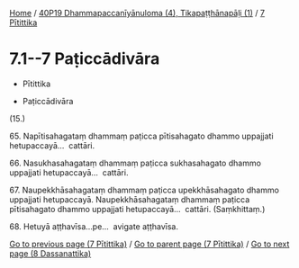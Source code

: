 
[Home](/) / [40P19 Dhammapaccanīyānuloma (4), Tikapaṭṭhānapāḷi (1)](...md) / [7 Pītittika](../40P19/7.md)

# 7.1--7 Paṭiccādivāra

* Pītittika

* Paṭiccādivāra

(15.)

65\. Napītisahagataṃ dhammaṃ paṭicca pītisahagato dhammo uppajjati hetupaccayā…  cattāri.

66\. Nasukhasahagataṃ dhammaṃ paṭicca sukhasahagato dhammo uppajjati hetupaccayā…  cattāri.

67\. Naupekkhāsahagataṃ dhammaṃ paṭicca upekkhāsahagato dhammo uppajjati hetupaccayā. Naupekkhāsahagataṃ dhammaṃ paṭicca pītisahagato dhammo uppajjati hetupaccayā…  cattāri. (Saṃkhittaṃ.)

68\. Hetuyā aṭṭhavīsa…pe…  avigate aṭṭhavīsa.

[Go to previous page (7 Pītittika)](../40P19/7.md) / [Go to parent page (7 Pītittika)](../40P19/7.md) / [Go to next page (8 Dassanattika)](../8.md)


